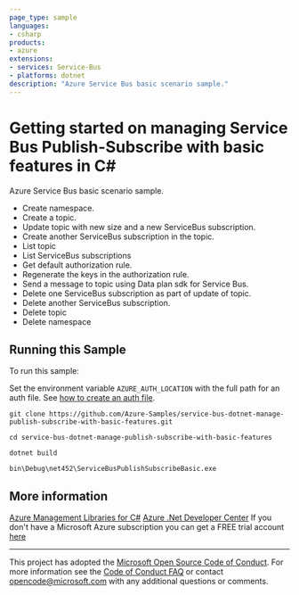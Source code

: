 ```yaml
---
page_type: sample
languages:
- csharp
products:
- azure
extensions:
- services: Service-Bus
- platforms: dotnet
description: "Azure Service Bus basic scenario sample."
---
```


# Getting started on managing Service Bus Publish-Subscribe with basic features in C# #

 Azure Service Bus basic scenario sample.
 - Create namespace.
 - Create a topic.
 - Update topic with new size and a new ServiceBus subscription.
 - Create another ServiceBus subscription in the topic.
 - List topic
 - List ServiceBus subscriptions
 - Get default authorization rule.
 - Regenerate the keys in the authorization rule.
 - Send a message to topic using Data plan sdk for Service Bus.
 - Delete one ServiceBus subscription as part of update of topic.
 - Delete another ServiceBus subscription.
 - Delete topic
 - Delete namespace


## Running this Sample ##

To run this sample:

Set the environment variable `AZURE_AUTH_LOCATION` with the full path for an auth file. See [how to create an auth file](https://github.com/Azure/azure-libraries-for-net/blob/master/AUTH.md).

    git clone https://github.com/Azure-Samples/service-bus-dotnet-manage-publish-subscribe-with-basic-features.git

    cd service-bus-dotnet-manage-publish-subscribe-with-basic-features

    dotnet build

    bin\Debug\net452\ServiceBusPublishSubscribeBasic.exe

## More information ##

[Azure Management Libraries for C#](https://github.com/Azure/azure-sdk-for-net/tree/Fluent)
[Azure .Net Developer Center](https://azure.microsoft.com/en-us/develop/net/)
If you don't have a Microsoft Azure subscription you can get a FREE trial account [here](http://go.microsoft.com/fwlink/?LinkId=330212)

---

This project has adopted the [Microsoft Open Source Code of Conduct](https://opensource.microsoft.com/codeofconduct/). For more information see the [Code of Conduct FAQ](https://opensource.microsoft.com/codeofconduct/faq/) or contact [opencode@microsoft.com](mailto:opencode@microsoft.com) with any additional questions or comments.
